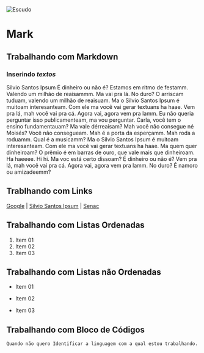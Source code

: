 ![Escudo](https://img.shields.io/badge/Mark-Down-red.svg)

# Mark

## Trabalhando com **Markdown**

### Inserindo _textos_

Silvio Santos Ipsum É dinheiro ou não é? Estamos em ritmo de festamm. Valendo um milhão de reaisammm. Ma vai pra lá. No duro? O arriscam tuduam, valendo um milhão de reaisuam. Ma o Silvio Santos Ipsum é muitoam interesanteam. Com ele ma você vai gerar textuans ha haae. Vem pra lá, mah você vai pra cá. Agora vai, agora vem pra lamm. Eu não queria perguntar isso publicamenteam, ma vou perguntar. Carla, você tem o ensino fundamentauam? Ma vale dérreaisam? Mah você não consegue né Moisés? Você não consegueam. Mah é a porta da esperçamm.
Mah roda a roduamm. Qual é a musicamm? Ma o Silvio Santos Ipsum é muitoam interesanteam. Com ele ma você vai gerar textuans ha haae. Ma quem quer dinheiroam? O prêmio é em barras de ouro, que vale mais que dinheiroam. Ha haeeee. Hi hi. Ma voc está certo dissoam? É dinheiro ou não é? Vem pra lá, mah você vai pra cá. Agora vai, agora vem pra lamm. No duro? É namoro ou amizadeemm?

## Trablhando com Links

[Google](http://www.google.com.br "Clique aqui e acesse agora o conteudo") | [Silvio Santos Ipsum](http://silviosantosipsum.com "Site do Sivio Oi!!") | [Senac](https://www.sp.senac.br/jsp/default.jsp?newsID=0 "Acesse o site do Senac")

## Trabalhando com Listas Ordenadas
1. Item 01
2. Item 02
3. Item 03

## Trabalhando com Listas não Ordenadas
* Item 01
- Item 02
+ Item 03

## Trabalhando com Bloco de Códigos

```
Quando não quero Identificar a linguagem com a qual estou trabalhando.
```
